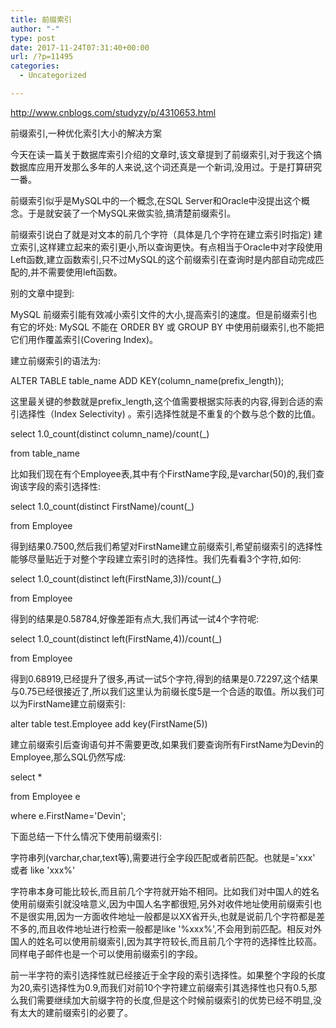 ```yaml
---
title: 前缀索引
author: "-"
type: post
date: 2017-11-24T07:31:40+00:00
url: /?p=11495
categories:
  - Uncategorized

---
```

http://www.cnblogs.com/studyzy/p/4310653.html

前缀索引,一种优化索引大小的解决方案
  
今天在读一篇关于数据库索引介绍的文章时,该文章提到了前缀索引,对于我这个搞数据库应用开发那么多年的人来说,这个词还真是一个新词,没用过。于是打算研究一番。

前缀索引似乎是MySQL中的一个概念,在SQL Server和Oracle中没提出这个概念。于是就安装了一个MySQL来做实验,搞清楚前缀索引。

前缀索引说白了就是对文本的前几个字符（具体是几个字符在建立索引时指定) 建立索引,这样建立起来的索引更小,所以查询更快。有点相当于Oracle中对字段使用Left函数,建立函数索引,只不过MySQL的这个前缀索引在查询时是内部自动完成匹配的,并不需要使用left函数。

别的文章中提到: 

MySQL 前缀索引能有效减小索引文件的大小,提高索引的速度。但是前缀索引也有它的坏处: MySQL 不能在 ORDER BY 或 GROUP BY 中使用前缀索引,也不能把它们用作覆盖索引(Covering Index)。

建立前缀索引的语法为: 

ALTER TABLE table_name ADD KEY(column_name(prefix_length));

这里最关键的参数就是prefix_length,这个值需要根据实际表的内容,得到合适的索引选择性（Index Selectivity) 。索引选择性就是不重复的个数与总个数的比值。

select 1.0_count(distinct column_name)/count(_)
  
from table_name
  
比如我们现在有个Employee表,其中有个FirstName字段,是varchar(50)的,我们查询该字段的索引选择性: 

select 1.0_count(distinct FirstName)/count(_)
  
from Employee
  
得到结果0.7500,然后我们希望对FirstName建立前缀索引,希望前缀索引的选择性能够尽量贴近于对整个字段建立索引时的选择性。我们先看看3个字符,如何: 

select 1.0_count(distinct left(FirstName,3))/count(_)
  
from Employee
  
得到的结果是0.58784,好像差距有点大,我们再试一试4个字符呢: 

select 1.0_count(distinct left(FirstName,4))/count(_)
  
from Employee
  
得到0.68919,已经提升了很多,再试一试5个字符,得到的结果是0.72297,这个结果与0.75已经很接近了,所以我们这里认为前缀长度5是一个合适的取值。所以我们可以为FirstName建立前缀索引: 

alter table test.Employee add key(FirstName(5))
  
建立前缀索引后查询语句并不需要更改,如果我们要查询所有FirstName为Devin的Employee,那么SQL仍然写成: 

select *
  
from Employee e
  
where e.FirstName='Devin';
  
下面总结一下什么情况下使用前缀索引: 

字符串列(varchar,char,text等),需要进行全字段匹配或者前匹配。也就是='xxx' 或者 like 'xxx%'
  
字符串本身可能比较长,而且前几个字符就开始不相同。比如我们对中国人的姓名使用前缀索引就没啥意义,因为中国人名字都很短,另外对收件地址使用前缀索引也不是很实用,因为一方面收件地址一般都是以XX省开头,也就是说前几个字符都是差不多的,而且收件地址进行检索一般都是like '%xxx%',不会用到前匹配。相反对外国人的姓名可以使用前缀索引,因为其字符较长,而且前几个字符的选择性比较高。同样电子邮件也是一个可以使用前缀索引的字段。
  
前一半字符的索引选择性就已经接近于全字段的索引选择性。如果整个字段的长度为20,索引选择性为0.9,而我们对前10个字符建立前缀索引其选择性也只有0.5,那么我们需要继续加大前缀字符的长度,但是这个时候前缀索引的优势已经不明显,没有太大的建前缀索引的必要了。
